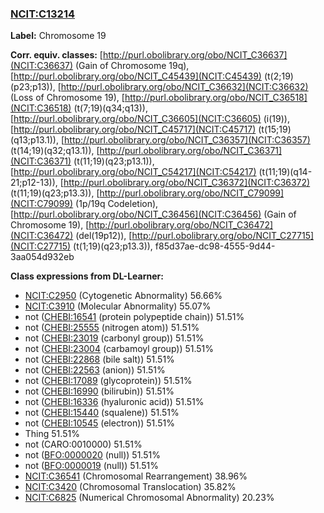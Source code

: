 
### [NCIT:C13214](http://purl.obolibrary.org/obo/NCIT_C13214)
**Label:** Chromosome 19

**Corr. equiv. classes:** [http://purl.obolibrary.org/obo/NCIT_C36637](NCIT:C36637) (Gain of Chromosome 19q), [http://purl.obolibrary.org/obo/NCIT_C45439](NCIT:C45439) (t(2;19)(p23;p13)), [http://purl.obolibrary.org/obo/NCIT_C36632](NCIT:C36632) (Loss of Chromosome 19), [http://purl.obolibrary.org/obo/NCIT_C36518](NCIT:C36518) (t(7;19)(q34;q13)), [http://purl.obolibrary.org/obo/NCIT_C36605](NCIT:C36605) (i(19)), [http://purl.obolibrary.org/obo/NCIT_C45717](NCIT:C45717) (t(15;19)(q13;p13.1)), [http://purl.obolibrary.org/obo/NCIT_C36357](NCIT:C36357) (t(14;19)(q32;q13.1)), [http://purl.obolibrary.org/obo/NCIT_C36371](NCIT:C36371) (t(11;19)(q23;p13.1)), [http://purl.obolibrary.org/obo/NCIT_C54217](NCIT:C54217) (t(11;19)(q14-21;p12-13)), [http://purl.obolibrary.org/obo/NCIT_C36372](NCIT:C36372) (t(11;19)(q23;p13.3)), [http://purl.obolibrary.org/obo/NCIT_C79099](NCIT:C79099) (1p/19q Codeletion), [http://purl.obolibrary.org/obo/NCIT_C36456](NCIT:C36456) (Gain of Chromosome 19), [http://purl.obolibrary.org/obo/NCIT_C36472](NCIT:C36472) (del(19p12)), [http://purl.obolibrary.org/obo/NCIT_C27715](NCIT:C27715) (t(1;19)(q23;p13.3)), f85d37ae-dc98-4555-9d44-3aa054d932eb

**Class expressions from DL-Learner:**

- [NCIT:C2950](http://purl.obolibrary.org/obo/NCIT_C2950) (Cytogenetic Abnormality) 56.66%
- [NCIT:C3910](http://purl.obolibrary.org/obo/NCIT_C3910) (Molecular Abnormality) 55.07%
- not ([CHEBI:16541](http://purl.obolibrary.org/obo/CHEBI_16541) (protein polypeptide chain)) 51.51%
- not ([CHEBI:25555](http://purl.obolibrary.org/obo/CHEBI_25555) (nitrogen atom)) 51.51%
- not ([CHEBI:23019](http://purl.obolibrary.org/obo/CHEBI_23019) (carbonyl group)) 51.51%
- not ([CHEBI:23004](http://purl.obolibrary.org/obo/CHEBI_23004) (carbamoyl group)) 51.51%
- not ([CHEBI:22868](http://purl.obolibrary.org/obo/CHEBI_22868) (bile salt)) 51.51%
- not ([CHEBI:22563](http://purl.obolibrary.org/obo/CHEBI_22563) (anion)) 51.51%
- not ([CHEBI:17089](http://purl.obolibrary.org/obo/CHEBI_17089) (glycoprotein)) 51.51%
- not ([CHEBI:16990](http://purl.obolibrary.org/obo/CHEBI_16990) (bilirubin)) 51.51%
- not ([CHEBI:16336](http://purl.obolibrary.org/obo/CHEBI_16336) (hyaluronic acid)) 51.51%
- not ([CHEBI:15440](http://purl.obolibrary.org/obo/CHEBI_15440) (squalene)) 51.51%
- not ([CHEBI:10545](http://purl.obolibrary.org/obo/CHEBI_10545) (electron)) 51.51%
- Thing 51.51%
- not (CARO:0010000) 51.51%
- not ([BFO:0000020](http://purl.obolibrary.org/obo/BFO_0000020) (null)) 51.51%
- not ([BFO:0000019](http://purl.obolibrary.org/obo/BFO_0000019) (null)) 51.51%
- [NCIT:C36541](http://purl.obolibrary.org/obo/NCIT_C36541) (Chromosomal Rearrangement) 38.96%
- [NCIT:C3420](http://purl.obolibrary.org/obo/NCIT_C3420) (Chromosomal Translocation) 35.82%
- [NCIT:C6825](http://purl.obolibrary.org/obo/NCIT_C6825) (Numerical Chromosomal Abnormality) 20.23%


